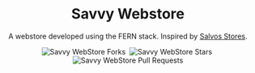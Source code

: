 <h1 align="center">Savvy Webstore</h1>

<p align="center">A webstore developed using the FERN stack. Inspired by <a href="https://www.salvosstores.com.au/">Salvos Stores</a>.</p>

<div align="center">
  <img src='https://img.shields.io/github/forks/Thatskat/savvy-webstore?label=Forks&style=for-the-badge&color=%23bbf7d0' alt='Savvy WebStore Forks'/>&nbsp;
 <img src='https://img.shields.io/github/stars/Thatskat/savvy-webstore?style=for-the-badge&color=%23bbf7d0' alt='Savvy WebStore Stars'/>&nbsp;
 <img src='https://img.shields.io/github/issues-pr/Thatskat/savvy-webstore?style=for-the-badge&color=%23bbf7d0' alt='Savvy WebStore Pull Requests'/>
</div>
